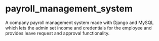 # payroll_management_system
A company payroll management system made with Django and MySQL which lets the admin set income and credentials for the employee and provides leave request and approval functionality.
